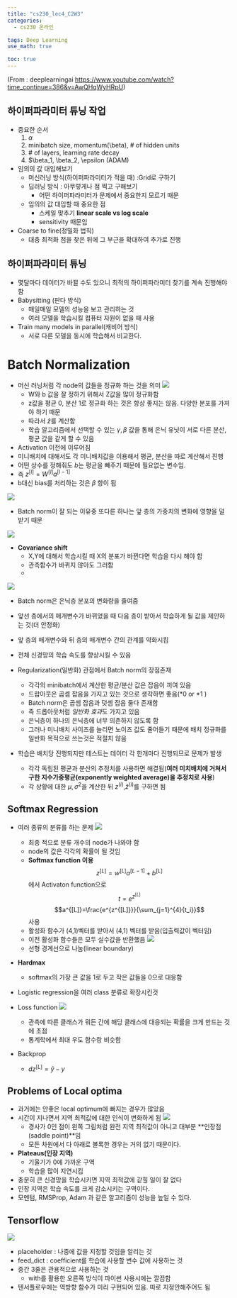 ```yaml
---
title: "cs230_lec4_C2W3"
categories: 
  - cs230 온라인 

tags: Deep Learning
use_math: true

toc: true
---
```

(From : deeplearningai 
https://www.youtube.com/watch?time_continue=386&v=AwQHqWyHRpU)

## 하이퍼파라미터 튜닝 작업
- 중요한 순서
  1. $\alpha$  
  2. minibatch size, momentum(\beta), # of hidden units 
  3. \# of layers, learning rate decay 
  4. $\beta_1, \beta_2, \epsilon (ADAM)
- 임의의 값 대입해보기
  - 머신러닝 방식(하이퍼파라미터가 적을 때) :Grid로 구하기
  - 딥러닝 방식 : 아무렇게나 점 찍고 구해보기
    - 어떤 하이퍼파라미터가 문제에서 중요한지 모르기 때문
  - 임의의 값 대입할 때 중요한 점
    - 스케일 맞추기 **linear scale vs log scale** 
    - sensitivity 때문임
- Coarse to fine(정밀화 법칙)
  - 대충 최적화 점을 찾은 뒤에 그 부근을 확대하여 추가로 진행

## 하이퍼파라미터 튜닝
- 몇달마다 데이터가 바뀔 수도 있으니 최적의 하이퍼파라미터 찾기를 계속 진행해야 함
- Babysitting (판다 방식)
  - 매일매일 모델의 성능을 보고 관리하는 것
  - 여러 모델을 학습시킬 컴퓨터 자원이 없을 때 사용
- Train many models in parallel(캐비어 방식)
  - 서로 다른 모델을 동시에 학습해서 비교한다.

# Batch Normalization
- 머신 러닝처럼 각 node의 값들을 정규화 하는 것을 의미
![](/assets/img/images/2019-11-22-11-21-44.png)
  - W와 b 값을 잘 정하기 위해서 Z값을 많이 정규화함
  - z값을 평균 0, 분산 1로 정규화 하는 것은 항상 좋지는 않음. 다양한 분포를 가져야 하기 때문
  - 따라서 $\hat{z}$를 계산함
  - 학습 알고리즘에서 선택할 수 있는 $\gamma, \beta$ 값을 통해 은닉 유닛이 서로 다른 분산, 평균 값을 같게 할 수 있음 
- Activation 이전에 이루어짐
-  미니배치에 대해서도 각 미니배치값을 이용해서 평균, 분산을 따로 계산해서 진행
-  어떤 상수를 정해줘도 $b$는 평균을 빼주기 때문에 필요없는 변수임.
-  즉 $z^{[l]}=W^{[l]}a^{[l-1]}$
-  b대신 bias를 처리하는 것은 $\beta$ 항이 됨

![](/assets/img/images/2019-11-22-12-00-52.png)

- Batch norm이 잘 되는 이유중 또다른 하나는 앞 층의 가중치의 변화에 영향을 덜 받기 때문

![](/assets/img/images/2019-11-22-12-08-16.png)
- **Covariance shift**
  - X,Y에 대해서 학습시킬 때 X의 분포가 바뀐다면 학습을 다시 해야 함
  - 관측함수가 바뀌지 않아도 그러함
  - 
![](/assets/img/images/2019-11-22-12-14-32.png)
- Batch norm은 은닉층 분포의 변화량을 줄여줌
- 앞선 층에서의 매개변수가 바뀌었을 때 다음 층이 받아서 학습하게 될 값을 제안하는 것(더 안정화)
- 앞 층의 매개변수와 뒤 층의 매개변수 간의 관계를 약화시킴
- 전체 신경망의 학습 속도를 향상시킬 수 있음

- Regularization(일반화) 관점에서 Batch norm의 장점존재
  - 각각의 minibatch에서 계산한 평균/분산 값은 잡음이 끼여 있음
  - 드랍아웃은 곱셈 잡음을 가지고 있는 것으로 생각하면 좋음(*0 or *1 )
  - Batch norm은 곱셈 잡음과 덧셈 잡음 둘다 존재함
  - 즉 드롭아웃처럼 *일반화 효과*도 가지고 있음
  - 은닉층이 하나의 은닉층에 너무 의존하지 않도록 함
  - 그러나 미니배치 사이즈를 늘리면 노이즈 값도 줄어들기 때문에 배치 정규화를 일반화 목적으로 쓰는것은 적절치 않음

- 학습은 배치당 진행되지만 테스트는 데이터 각 한개마다 진행되므로 문제가 발생
  - 각각 독립된 평균과 분산의 추정치를 사용하면 해결됨(**여러 미치배치에 거쳐서 구한 지수가중평균(exponently weighted average)을 추정치로 사용**)
  - 각 상황에 대한 $\mu, \sigma^2$을 계산한 뒤 $z^{(i)}$,$\hat{z}^{(i)}$를 구하면 됨

## Softmax Regression
- 여러 종류의 분류를 하는 문제
![](/assets/img/images/2019-11-25-10-38-22.png)
  - 최종 적으로 분류 개수의 node가 나와야 함
  - node의 값은 각각의 확률이 될 것임
  - **Softmax function 이용**
    $$z^{[L]}=w^{[L]}a^{[L-1]}+b^{[L]}$$ 
    에서 Activaton function으로
    $$t=e^{z^{[L]}}$$
    $$a^{[L]}=\frac{e^{z^{[L]}}}{\sum_{j=1}^{4}{t_i}}$$
    사용
  - 활성화 함수가 (4,1)벡터를 받아서 (4,1) 벡터를 받음(입출력값이 벡터임)
  - 이전 활성화 함수들은 모두 실수값을 반환했음
![](/assets/img/images/2019-11-25-10-49-00.png)
  - 선형 경계선으로 나눔(linear boundary)

- **Hardmax**
  - softmax의 가장 큰 값을 1로 두고 작은 값들을 0으로 대응함

- Logistic regression을 여러 class 분류로 확장시킨것

- Loss function
![](/assets/img/images/2019-11-25-10-59-02.png)
  - 관측에 따른 클래스가 뭐든 간에 해당 클래스에 대응되는 확률을 크게 만드는 것에 초점
  - 통계학에서 최대 우도 함수랑 비슷함 

- Backprop
  - $dz^{[L]}=\hat{y}-y$

## Problems of Local optima
- 과거에는 안좋은 local optimum에 빠지는 경우가 많았음
- 시간이 지나면서 지역 최적값에 대한 인식이 변화하게 됨
![](/assets/img/images/2019-11-25-11-03-38.png)
  - 경사가 0인 점이 왼쪽 그림처럼 완전 지역 최적값이 아니고 대부분 **인장점(saddle point)**임
  - 모든 차원에서 다 아래로 볼록한 경우는 거의 없기 때문이다.
- **Plateaus(인장 지역)**
  - 기울기가 0에 가까운 구역
  - 학습을 많이 지연시킴
- 충분히 큰 신경망을 학습시키면 지역 최적값에 갇힐 일이 잘 없다
- 인장 지역은 학습 속도를 크게 감소시키는 구역이다.
- 모멘텀, RMSProp, Adam 과 같은 알고리즘이 성능을 높일 수 있다. 

## Tensorflow
![](/assets/img/images/2019-11-25-12-41-38.png)
- placeholder : 나중에 값을 지정할 것임을 알리는 것
- feed_dict : coefficient를 학습에 사용할 변수 값에 사용하는 것
- 중간 3줄은 관용적으로 사용하는 것
  - with를 활용한 오른쪽 방식이 파이썬 사용시에는 깔끔함
- 텐서플로우에는 역방향 함수가 미리 구현되어 있음. 따로 지정안해주어도 됨